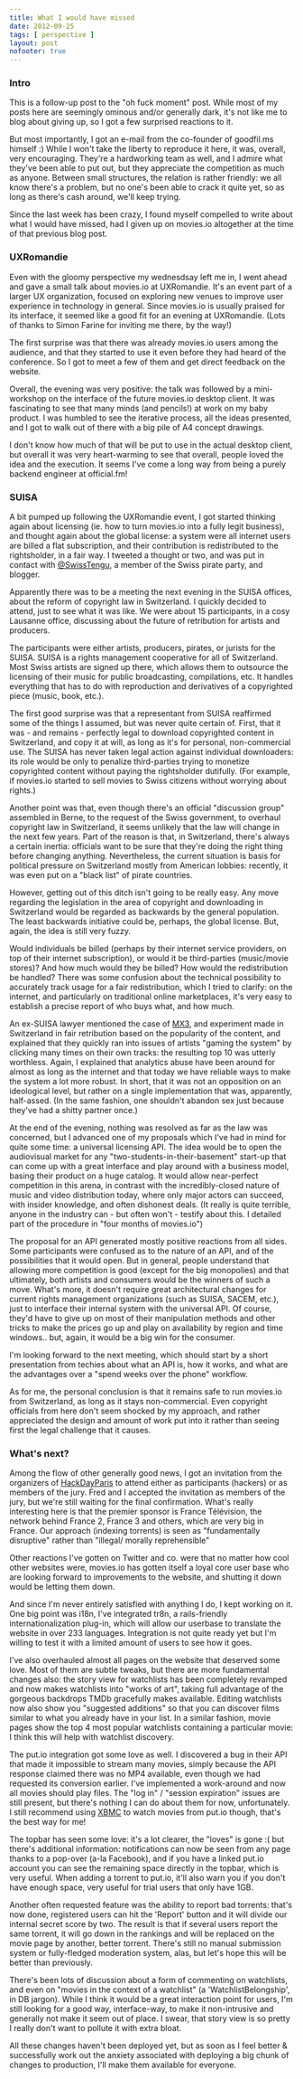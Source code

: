 ```yaml
---
title: What I would have missed
date: 2012-09-25
tags: [ perspective ]
layout: post
nofooter: true
---
```


### Intro

This is a follow-up post to the "oh fuck moment" post. While most of my posts
here are seemingly ominous and/or generally dark, it's not like me to blog
about giving up, so I got a few surprised reactions to it.

But most importantly, I got an e-mail from the co-founder of goodfil.ms
himself :) While I won't take the liberty to reproduce it here, it was, overall,
very encouraging. They're a hardworking team as well, and I admire what they've
been able to put out, but they appreciate the competition as much as anyone.
Between small structures, the relation is rather friendly: we all know there's
a problem, but no one's been able to crack it quite yet, so as long as there's
cash around, we'll keep trying.

Since the last week has been crazy, I found myself compelled to write about
what I would have missed, had I given up on movies.io altogether at the time of
that previous blog post.


### UXRomandie

Even with the gloomy perspective my wednesdsay left me in, I went ahead and
gave a small talk about movies.io at UXRomandie. It's an event part of a larger
UX organization, focused on exploring new venues to improve user experience in
technology in general. Since movies.io is usually praised for its interface, it
seemed like a good fit for an evening at UXRomandie.  (Lots of thanks to Simon
Farine for inviting me there, by the way!)

The first surprise was that there was already movies.io users among the
audience, and that they started to use it even before they had heard of the
conference. So I got to meet a few of them and get direct feedback on the
website.

Overall, the evening was very positive: the talk was followed by a
mini-workshop on the interface of the future movies.io desktop client. It was
fascinating to see that many minds (and pencils!) at work on my baby product. I
was humbled to see the iterative process, all the ideas presented, and I got to
walk out of there with a big pile of A4 concept drawings.

I don't know how much of that will be put to use in the actual desktop client,
but overall it was very heart-warming to see that overall, people loved the
idea and the execution. It seems I've come a long way from being a purely
backend engineer at official.fm!

### SUISA

A bit pumped up following the UXRomandie event, I got started thinking again
about licensing (ie. how to turn movies.io into a fully legit business), and
thought again about the global license: a system were all internet users are
billed a flat subscription, and their contribution is redistributed to the
rightsholder, in a fair way. I tweeted a thought or two, and was put in contact
with [@SwissTengu](st), a member of the Swiss pirate party, and blogger.

[st]: https://twitter.com/swisstengu

Apparently there was to be a meeting the next evening in the SUISA offices,
about the reform of copyright law in Switzerland. I quickly decided to attend,
just to see what it was like. We were about 15 participants, in a cosy Lausanne
office, discussing about the future of retribution for artists and producers.

The participants were either artists, producers, pirates, or jurists for the
SUISA.  SUISA is a rights management cooperative for all of Switzerland. Most
Swiss artists are signed up there, which allows them to outsource the licensing
of their music for public broadcasting, compilations, etc. It handles
everything that has to do with reproduction and derivatives of a copyrighted
piece (music, book, etc.).

The first good surprise was that a representant from SUISA reaffirmed some of
the things I assumed, but was never quite certain of. First, that it was - and
remains - perfectly legal to download copyrighted content in Switzerland, and
copy it at will, as long as it's for personal, non-commercial use. The SUISA
has never taken legal action against individual downloaders: its role would be
only to penalize third-parties trying to monetize copyrighted content without
paying the rightsholder dutifully. (For example, if movies.io started to sell
movies to Swiss citizens without worrying about rights.)

Another point was that, even though there's an official "discussion group"
assembled in Berne, to the request of the Swiss government, to overhaul
copyright law in Switzerland, it seems unlikely that the law will change in the
next few years. Part of the reason is that, in Switzerland, there's always a
certain inertia: officials want to be sure that they're doing the right thing
before changing anything. Nevertheless, the current situation is basis for
political pressure on Switzerland mostly from American lobbies: recently, it
was even put on a "black list" of pirate countries.

However, getting out of this ditch isn't going to be really easy. Any move
regarding the legislation in the area of copyright and downloading in
Switzerland would be regarded as backwards by the general population. The least
backwards initiative could be, perhaps, the global license. But, again, the
idea is still very fuzzy.

Would individuals be billed (perhaps by their internet service providers, on
top of their internet subscription), or would it be third-parties (music/movie
stores)? And how much would they be billed? How would the redistribution be
handled? There was some confusion about the technical possibility to accurately
track usage for a fair redistribution, which I tried to clarify: on the
internet, and particularly on traditional online marketplaces, it's very easy
to establish a precise report of who buys what, and how much.

An ex-SUISA lawyer mentioned the case of [MX3](http://mx3.ch), and experiment
made in Switzerland in fair retribution based on the popularity of the content,
and explained that they quickly ran into issues of artists "gaming the system"
by clicking many times on their own tracks: the resulting top 10 was utterly
worthless. Again, I explained that analytics abuse have been around for almost
as long as the internet and that today we have reliable ways to make the system
a lot more robust. In short, that it was not an opposition on an ideological
level, but rather on a single implementation that was, apparently, half-assed.
(In the same fashion, one shouldn't abandon sex just because they've had a
shitty partner once.)

At the end of the evening, nothing was resolved as far as the law was
concerned, but I advanced one of my proposals which I've had in mind for quite
some time: a universal licensing API. The idea would be to open the audiovisual
market for any "two-students-in-their-basement" start-up that can come up with
a great interface and play around with a business model, basing their product
on a huge catalog. It would allow near-perfect competition in this arena, in
contrast with the incredibly-closed nature of music and video distribution
today, where only major actors can succeed, with insider knowledge, and often
dishonest deals.  (It really is quite terrible, anyone in the industry can -
but often won't - testify about this. I detailed part of the procedure in "four
months of movies.io")

The proposal for an API generated mostly positive reactions from all sides.
Some participants were confused as to the nature of an API, and of the
possibilities that it would open. But in general, people understand that
allowing more competition is good (except for the big monopolies) and that
ultimately, both artists and consumers would be the winners of such a move.
What's more, it doesn't require great architectural changes for current rights
management organizations (such as SUISA, SACEM, etc.), just to interface their
internal system with the universal API. Of course, they'd have to give up on
most of their manipulation methods and other tricks to make the prices go up
and play on availability by region and time windows.. but, again, it would be
a big win for the consumer.

I'm looking forward to the next meeting, which should start by a short
presentation from techies about what an API is, how it works, and what are
the advantages over a "spend weeks over the phone" workflow.

As for me, the personal conclusion is that it remains safe to run movies.io
from Switzerland, as long as it stays non-commercial. Even copyright officials
from here don't seem shocked by my approach, and rather appreciated the
design and amount of work put into it rather than seeing first the legal
challenge that it causes.

### What's next?

Among the flow of other generally good news, I got an invitation from the
organizers of [HackDayParis][hdp] to attend either as participants (hackers)
or as members of the jury. Fred and I accepted the invitation as members of 
the jury, but we're still waiting for the final confirmation. What's really
interesting here is that the premier sponsor is France Télévision, the network
behind France 2, France 3 and others, which are very big in France. Our approach
(indexing torrents) is seen as "fundamentally disruptive" rather than "illegal/
morally reprehensible"

[hdp]: http://hackdayparis.org/2012.html

Other reactions I've gotten on Twitter and co. were that no matter how cool
other websites were, movies.io has gotten itself a loyal core user base who are
looking forward to improvements to the website, and shutting it down would be
letting them down.

And since I'm never entirely satisfied with anything I do, I kept working on
it.  One big point was i18n, I've integrated tr8n, a rails-friendly
internationalization plug-in, which will allow our userbase to translate the
website in over 233 languages.  Integration is not quite ready yet but I'm
willing to test it with a limited amount of users to see how it goes.

I've also overhauled almost all pages on the website that deserved some love.
Most of them are subtle tweaks, but there are more fundamental changes also:
the story view for watchlists has been completely revamped and now makes
watchlists into "works of art", taking full advantage of the gorgeous backdrops
TMDb gracefully makes available. Editing watchlists now also show you
"suggested additions" so that you can discover films similar to what you
already have in your list. In a similar fashion, movie pages show the top 4
most popular watchlists containing a particular movie: I think this will help
with watchlist discovery.

The put.io integration got some love as well. I discovered a bug in their API
that made it impossible to stream many movies, simply because the API response
claimed there was no MP4 available, even though we had requested its conversion
earlier.  I've implemented a work-around and now all movies should play files.
The "log in" / "session expiration" issues are still present, but there's
nothing I can do about them for now, unfortunately. I still recommend using
[XBMC](http://xbmc.org) to watch movies from put.io though, that's the best way
for me!

The topbar has seen some love: it's a lot clearer, the "loves" is gone :( but
there's additional information: notifications can now be seen from any page
thanks to a pop-over (a-la Facebook), and if you have a linked put.io account
you can see the remaining space directly in the topbar, which is very useful.
When adding a torrent to put.io, it'll also warn you if you don't have enough
space, very useful for trial users that only have 1GB.

Another often requested feature was the ability to report bad torrents: that's
now done, registered users can hit the 'Report' button and it will divide our
internal secret score by two. The result is that if several users report the
same torrent, it will go down in the rankings and will be replaced on the movie
page by another, better torrent. There's still no manual submission system or
fully-fledged moderation system, alas, but let's hope this will be better than
previously.

There's been lots of discussion about a form of commenting on watchlists, and
even on "movies in the context of a watchlist" (a 'WatchlistBelongship', in DB
jargon).  While I think it would be a great interaction point for users, I'm
still looking for a good way, interface-way, to make it non-intrusive and
generally not make it seem out of place. I swear, that story view is so pretty
I really don't want to pollute it with extra bloat.

All these changes haven't been deployed yet, but as soon as I feel better &
successfully work out the anxiety associated with deploying a big chunk of
changes to production, I'll make them available for everyone.


